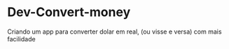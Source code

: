 # Dev-Convert-money
Criando um app para converter dolar em real, (ou visse e versa) com mais facilidade

